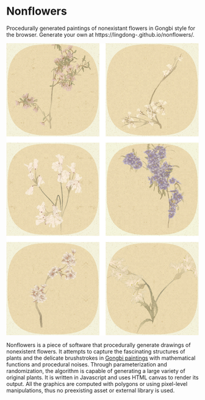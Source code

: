 # Nonflowers

Procedurally generated paintings of nonexistant flowers in Gongbi style for the browser. Generate your own at https://lingdong-.github.io/nonflowers/.

![Screenshot1](/screenshots/screen01.jpg?raw=true "")

Nonflowers is a piece of software that procedurally generate drawings of nonexistent flowers. It attempts to capture the fascinating structures of plants and the delicate brushstrokes in [Gongbi paintings](https://en.wikipedia.org/wiki/Gongbi) with mathematical functions and procedural noises. Through parameterization and randomization, the algorithm is capable of generating a large variety of original plants. It is written in Javascript and uses HTML canvas to render its output. All the graphics are computed with polygons or using pixel-level manipulations, thus no preexisting asset or external library is used.
